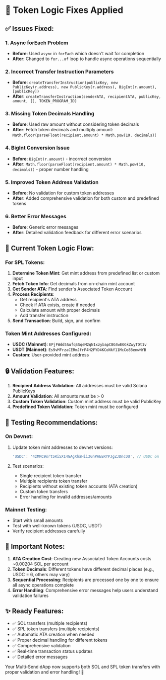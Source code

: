 # 🔧 Token Logic Fixes Applied

## ✅ Issues Fixed:

### 1. **Async forEach Problem**

- **Before**: Used `async` in `forEach` which doesn't wait for completion
- **After**: Changed to `for...of` loop to handle async operations sequentially

### 2. **Incorrect Transfer Instruction Parameters**

- **Before**: `createTransferInstruction(publicKey, new PublicKey(r.address), new PublicKey(r.address), BigInt(r.amount), [publicKey])`
- **After**: `createTransferInstruction(senderATA, recipientATA, publicKey, amount, [], TOKEN_PROGRAM_ID)`

### 3. **Missing Token Decimals Handling**

- **Before**: Used raw amount without considering token decimals
- **After**: Fetch token decimals and multiply amount: `Math.floor(parseFloat(recipient.amount) * Math.pow(10, decimals))`

### 4. **BigInt Conversion Issue**

- **Before**: `BigInt(r.amount)` - incorrect conversion
- **After**: `Math.floor(parseFloat(recipient.amount) * Math.pow(10, decimals))` - proper number handling

### 5. **Improved Token Address Validation**

- **Before**: No validation for custom token addresses
- **After**: Added comprehensive validation for both custom and predefined tokens

### 6. **Better Error Messages**

- **Before**: Generic error messages
- **After**: Detailed validation feedback for different error scenarios

## 🚀 Current Token Logic Flow:

### For SPL Tokens:

1. **Determine Token Mint**: Get mint address from predefined list or custom input
2. **Fetch Token Info**: Get decimals from on-chain mint account
3. **Get Sender ATA**: Find sender's Associated Token Account
4. **Process Recipients**:
   - Get recipient's ATA address
   - Check if ATA exists, create if needed
   - Calculate amount with proper decimals
   - Add transfer instruction
5. **Send Transaction**: Build, sign, and confirm

### Token Mint Addresses Configured:

- **USDC (Mainnet)**: `EPjFWdd5AufqSSqeM2qN1xzybapC8G4wEGGkZwyTDt1v`
- **USDT (Mainnet)**: `Es9vMFrzaCERmJfrF4H2FYD4KCoNkY11McCe8BenwNYB`
- **Custom**: User-provided mint address

## 🔒 Validation Features:

1. **Recipient Address Validation**: All addresses must be valid Solana PublicKeys
2. **Amount Validation**: All amounts must be > 0
3. **Custom Token Validation**: Custom mint address must be valid PublicKey
4. **Predefined Token Validation**: Token mint must be configured

## 🧪 Testing Recommendations:

### On Devnet:

1. Update token mint addresses to devnet versions:

   ```typescript
   'USDC': '4zMMC9srt5Ri5X14GAgXhaHii3GnPAEERYPJgZJDncDU', // USDC on devnet
   ```

2. Test scenarios:
   - Single recipient token transfer
   - Multiple recipients token transfer
   - Recipients without existing token accounts (ATA creation)
   - Custom token transfers
   - Error handling for invalid addresses/amounts

### Mainnet Testing:

- Start with small amounts
- Test with well-known tokens (USDC, USDT)
- Verify recipient addresses carefully

## 🚨 Important Notes:

1. **ATA Creation Cost**: Creating new Associated Token Accounts costs ~0.00204 SOL per account
2. **Token Decimals**: Different tokens have different decimal places (e.g., USDC = 6, others may vary)
3. **Sequential Processing**: Recipients are processed one by one to ensure all async operations complete
4. **Error Handling**: Comprehensive error messages help users understand validation failures

## ✨ Ready Features:

- ✅ SOL transfers (multiple recipients)
- ✅ SPL token transfers (multiple recipients)
- ✅ Automatic ATA creation when needed
- ✅ Proper decimal handling for different tokens
- ✅ Comprehensive validation
- ✅ Real-time transaction status updates
- ✅ Detailed error messages

Your Multi-Send dApp now supports both SOL and SPL token transfers with proper validation and error handling! 🎉
